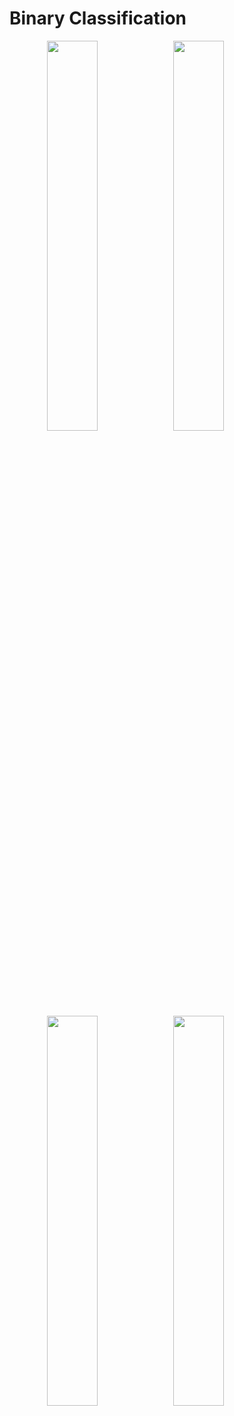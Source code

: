 # Binary Classification

<div align="center">
<img src="" width="40%" height="40%" style="float:left">
<img src="" width="40%" height="40%" style="float:left">
</div>

<div align="center">
<img src="" width="40%" height="40%" style="float:left">
<img src="" width="40%" height="40%" style="float:left">
</div>

